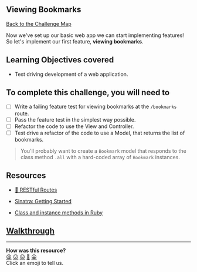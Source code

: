 ## Viewing Bookmarks

[Back to the Challenge Map](00_challenge_map.md#challenges)

Now we've set up our basic web app we can start implementing features! So let's implement our first feature, **viewing bookmarks**.


## Learning Objectives covered

* Test driving development of a web application.

## To complete this challenge, you will need to

- [ ] Write a failing feature test for viewing bookmarks at the `/bookmarks` route.
- [ ] Pass the feature test in the simplest way possible.
- [ ] Refactor the code to use the View and Controller.
- [ ] Test drive a refactor of the code to use a Model, that returns the list of bookmarks.

> You'll probably want to create a `Bookmark` model that responds to the class method `.all` with a hard-coded array of `Bookmark` instances.

## Resources

* [:pill: RESTful Routes](../pills/rest.md)

* [Sinatra: Getting Started](http://sinatrarb.com/intro.html)

* [Class and instance methods in Ruby](http://www.railstips.org/blog/archives/2009/05/11/class-and-instance-methods-in-ruby/)


## [Walkthrough](walkthroughs/03.md)

<!-- BEGIN GENERATED SECTION DO NOT EDIT -->

---

**How was this resource?**  
[😫](https://airtable.com/shrUJ3t7KLMqVRFKR?prefill_Repository=course&prefill_File=bookmark_manager/03_viewing_bookmarks.md&prefill_Sentiment=😫) [😕](https://airtable.com/shrUJ3t7KLMqVRFKR?prefill_Repository=course&prefill_File=bookmark_manager/03_viewing_bookmarks.md&prefill_Sentiment=😕) [😐](https://airtable.com/shrUJ3t7KLMqVRFKR?prefill_Repository=course&prefill_File=bookmark_manager/03_viewing_bookmarks.md&prefill_Sentiment=😐) [🙂](https://airtable.com/shrUJ3t7KLMqVRFKR?prefill_Repository=course&prefill_File=bookmark_manager/03_viewing_bookmarks.md&prefill_Sentiment=🙂) [😀](https://airtable.com/shrUJ3t7KLMqVRFKR?prefill_Repository=course&prefill_File=bookmark_manager/03_viewing_bookmarks.md&prefill_Sentiment=😀)  
Click an emoji to tell us.

<!-- END GENERATED SECTION DO NOT EDIT -->
